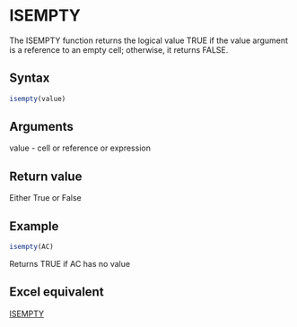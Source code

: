# ISEMPTY

The ISEMPTY function returns the logical value TRUE if the value argument is a reference to an empty cell; otherwise, it returns FALSE.

## Syntax

```javascript
isempty(value)
```

## Arguments

value - cell or reference or expression&#x20;

## **Return value**

Either True or False

## **Example**

```javascript
isempty(AC)
```

Returns TRUE if AC has no value

## **Excel equivalent**

[ISEMPTY](https://support.microsoft.com/en-us/office/is-functions-0f2d7971-6019-40a0-a171-f2d869135665)
